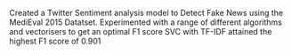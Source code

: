 Created a Twitter Sentiment analysis model to Detect Fake News using the MediEval 2015 Datatset.
Experimented with a range of different algorithms and vectorisers to get an optimal F1 score
SVC with TF-IDF attained the highest F1 score of 0.901
